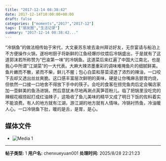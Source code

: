 ```yaml
---
title: "2017-12-14 08:38:42"
date: 2017-12-14T10:00:00+08:00
draft: false
categories: ["moments","2017","2017-12"]
tags: ["朋友圈","生活记录"]
summary: "2017-12-14 08:38:42..."
---
```


“冷锅鱼”的做法相传始于宋代，大文豪苏东坡去渝州拜访好友，无奈宴请与船泊上不方便操作火锅，遂吩咐厨子将新鲜的江鱼经爆炒纹煨后冷锅盛出，于是就有了这道郭沫若所称赞为“巴渝第一味”的冷锅鱼。这道菜后来红遍了中国大江南北，也是我心中所谓“江湖菜”的一大代表。大麻大辣浓墨重彩的调味难掩鱼片的细腻鲜美。鱼片嫩而不散，紧而不柴，鲜儿不腥；包心白菜和芽菜浸透了浓烈的辣油，一口咬下去却又透出丝丝爽脆。这口感丰富层次鲜明的美味，硬是让你嘴麻舌颤胃灼烧，但依然一口接一口地舍不得放下手中的筷子。会吃的食客在捞完鱼肉后定会嘱店家加一壶鲜美的鱼汤进锅，然后意犹未尽地再涮点莴笋苕粉儿。临了把锅里没吃完的辣椒花椒捞起打成红油辣子，这吸收了鱼儿美味的精华又成了明日下饭的佐料着实不能浪费。有人的地方就有江湖，游江湖的地方就有人情味。冷锅衬热鱼，冷油暖人心。一口冷锅鱼下肚，暖的是舌，是胃，是心。

## 媒体文件

- ![Media 1](/Moments/photos/2017-12-14/201712140838420.jpg)

---

**帖子类型:** 1
**用户名:** chenxueyuan001
**处理时间:** 2025/8/28 22:21:23